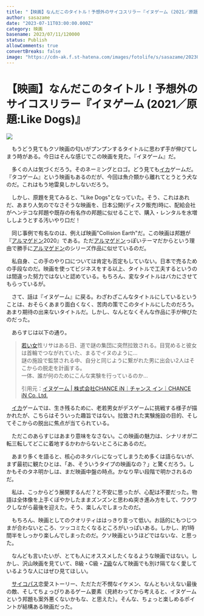 ```yaml
---
title: "【映画】なんだこのタイトル！予想外のサイコスリラー『イヌゲーム (2021／原題:Like Dogs)』"
author: sasazame
date: "2023-07-11T03:00:00.000Z"
category: 映画
basename: 2023/07/11/120000
status: Publish
allowComments: true
convertBreaks: false
image: "https://cdn-ak.f.st-hatena.com/images/fotolife/s/sasazame/20230710/20230710174144.png"
---
```

# 【映画】なんだこのタイトル！予想外のサイコスリラー『イヌゲーム (2021／原題:Like Dogs)』

![](https://cdn-ak.f.st-hatena.com/images/fotolife/s/sasazame/20230710/20230710174144.png)

<!-- Extended Body -->

　もうどう見てもクソ映画の匂いがプンプンするタイトルに思わず手が伸びてしまう時がある。今日はそんな感じでこの映画を見た。『イヌゲーム』だ。

　多くの人は気づくだろう。そのネーミングとロゴ。どう見ても[イカ](https://d.hatena.ne.jp/keyword/%A5%A4%A5%AB)ゲームだ。『タコゲーム』という映画もあるのだが、今回は魚介類から離れてとうとう犬なのだ。これはもう地雷臭しかしないだろう。

　しかし、原題を見てみると、"Like Dogs"となっていた。そう、これはあれだ、あまり人気のでなさそうな映画を、日本公開(ディスク販売)時に、配給会社がヘンテコな邦題や既存の有名作の邦題に似せることで、購入・レンタルを水増ししようとする汚いやり口だ！

　同じ事例で有名なのは、例えば映画"Collision Earth"だ。この映画は邦題が『[アルマゲドン](https://d.hatena.ne.jp/keyword/%A5%A2%A5%EB%A5%DE%A5%B2%A5%C9%A5%F3)2020』である。ただ[アルマゲドン](https://d.hatena.ne.jp/keyword/%A5%A2%A5%EB%A5%DE%A5%B2%A5%C9%A5%F3)っぽいテーマだからという理由で勝手に[アルマゲドン](https://d.hatena.ne.jp/keyword/%A5%A2%A5%EB%A5%DE%A5%B2%A5%C9%A5%F3)のシリーズ作品に似せているのだ。

　私自身、この手のやり口については肯定も否定もしていない。日本で売るための手段なのだ。映画を使ってビジネスをする以上、タイトルで工夫するというのは間違った努力ではないと認めている。もちろん、変なタイトルはバカにさせてもらっているが。

　さて、話は『イヌゲーム』に戻る。わざわざこんなタイトルにしているということは、おそらくあまり面白くなく、苦肉の策でこのタイトルにしたのだろう。あまり期待の出来ないタイトルだ。しかし、なんとなくそんな作品に手が伸びたのだった。

　あらすじは以下の通り。

> [若い女](https://d.hatena.ne.jp/keyword/%BC%E3%A4%A4%BD%F7)性リサはある日、道で謎の集団に突然拉致される。目覚めると彼女は首輪でつながれていた、まるでイヌのように…  
> 謎の施設で監禁される中、自分と同じように繋がれた男に出会い2人はそこからの脱走を計画する。  
> 一体、誰が何のためにこんな実験を行っているのか…
> 
> 引用元：[イヌゲーム | 株式会社CHANCE iN｜チャンス イン｜CHANCE iN Co.,Ltd.](https://chance-in.com/movie/1489/)

　[イカ](https://d.hatena.ne.jp/keyword/%A5%A4%A5%AB)ゲームでは、生き残るために、老若男女がデスゲームに挑戦する様子が描かれたが、こちらはそういった趣旨ではない。拉致された実験施設の目的、そしてそこからの脱出に焦点が当てられている。

　ただこのあらすじはあまり意味をなさない。この映画の魅力は、シナリオが二転三転してどこに着地するかわからないところにあるのだ。

　あまり多くを語ると、核心のネタバレになってしまうため多くは語らないが、まず最初に観たひとは、「あ、そういうタイプの映画なの？」と驚くだろう。しかもそのタネ明かしは、まだ映画中盤の時点。かなり早い段階で明かされるのだ。

　私は、こっからどう展開するんだ？と不安に思ったが、心配は不要だった。物語は全体像を上手くぼやかしたままズンズンと思わぬ突き進み方をして、ワクワクしながら最後を迎えた。そう、楽しんでしまったのだ。

　もちろん、映画としてのクオリティははっきり言って低い。お話的にもつじつまが合わないところ、ツッコミたくなるところがいっぱいある。しかし、約1時間半をしっかり楽しんでしまったのだ。クソ映画というほどではないな、と思った。

　なんども言いたいが、とても人にオススメしたくなるような映画ではない。しかし、沢山映画を見ていて、B級・C級・[Z級](https://d.hatena.ne.jp/keyword/Z%B5%E9)なんて映画でも別け隔てなく愛しているような人にはぜひ見てほしい。

　[サイコパス](https://d.hatena.ne.jp/keyword/%A5%B5%A5%A4%A5%B3%A5%D1%A5%B9)恋愛ストーリー、ただただ不憫なイケメン、なんともいえない最後の敵、そしてちょっぴりあるゲーム要素（見終わってから考えると、イヌゲームという邦題も案外悪くないかもな、と思えた）。そんな、ちょっと楽しめるポイントが結構ある映画だった。